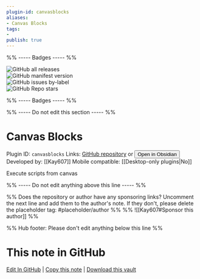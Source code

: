 ```yaml
---
plugin-id: canvasblocks
aliases:
- Canvas Blocks
tags: 
- 
publish: true
---
```


%% ----- Badges ----- %%

![GitHub all releases](https://img.shields.io/github/downloads/Kay607/obsidian-canvasblocks/total?color=573E7A&logo=github&style=for-the-badge)   
![GitHub manifest version](https://img.shields.io/github/manifest-json/v/Kay607/obsidian-canvasblocks?color=573E7A&logo=github&style=for-the-badge)   
![GitHub issues by-label](https://img.shields.io/github/issues/Kay607/obsidian-canvasblocks/help%20wanted?color=573E7A&logo=github&style=for-the-badge)   
![GitHub Repo stars](https://img.shields.io/github/stars/Kay607/obsidian-canvasblocks?color=573E7A&logo=github&style=for-the-badge)

%% ----- Badges ----- %%

%% ----- Do not edit this section ----- %%

# Canvas Blocks

Plugin ID: `canvasblocks`
Links: [GitHub repository](https://github.com/Kay607/obsidian-canvasblocks) or [<button id=HH>Open in Obsidian</button>](obsidian://show-plugin?id=canvasblocks)
Developed by: [[Kay607]]
Mobile compatible: [[Desktop-only plugins|No]]

Execute scripts from canvas

%% ----- Do not edit anything above this line ----- %% 

%% Does the repository or author have any sponsoring links? Uncomment the next line and add them to the author's note. If they don't, please delete the placeholder tag: #placeholder/author %%
%% ![[Kay607#Sponsor this author]] %%

%% Hub footer: Please don't edit anything below this line %%

# This note in GitHub

<span class="git-footer">[Edit In GitHub](https://github.dev/obsidian-community/obsidian-hub/blob/main/02%20-%20Community%20Expansions/02.05%20All%20Community%20Expansions/Plugins/canvasblocks.md "git-hub-edit-note") | [Copy this note](https://raw.githubusercontent.com/obsidian-community/obsidian-hub/main/02%20-%20Community%20Expansions/02.05%20All%20Community%20Expansions/Plugins/canvasblocks.md "git-hub-copy-note") | [Download this vault](https://github.com/obsidian-community/obsidian-hub/archive/refs/heads/main.zip "git-hub-download-vault") </span>
